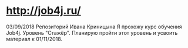 # http://job4j.ru/
03/09/2018
Репозиторий Ивана Криницына
Я прохожу курс обучения Job4j. Уровень "Стажёр". Планирую пройти этот уровень и усвоить материал к 01/11/2018.